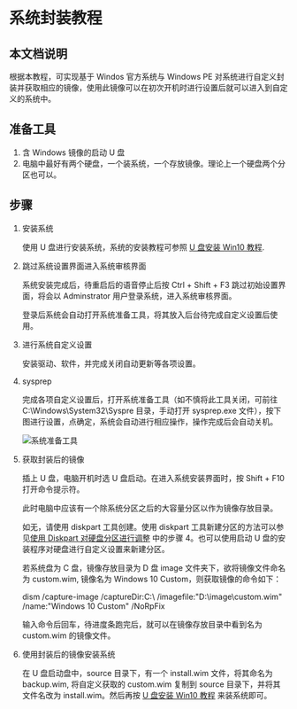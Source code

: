 # 系统封装教程

## 本文档说明
根据本教程，可实现基于 Windos 官方系统与 Windows PE 对系统进行自定义封装并获取相应的镜像，使用此镜像可以在初次开机时进行设置后就可以进入到自定义的系统中。

## 准备工具
1. 含 Windows 镜像的启动 U 盘
2. 电脑中最好有两个硬盘，一个装系统，一个存放镜像。理论上一个硬盘两个分区也可以。

## 步骤

1. 安装系统

    使用 U 盘进行安装系统，系统的安装教程可参照 [U 盘安装 Win10 教程](https://github.com/oh1h0ney/Git-Book-Library/blob/master/Windows/install-windows-10-with-u-disk.md).

2. 跳过系统设置界面进入系统审核界面

    系统安装完成后，待重启后的语音停止后按 Ctrl + Shift + F3 跳过初始设置界面，将会以 Adminstrator 用户登录系统，进入系统审核界面。

    登录后系统会自动打开系统准备工具，将其放入后台待完成自定义设置后使用。

3. 进行系统自定义设置

    安装驱动、软件，并完成关闭自动更新等各项设置。

4. sysprep

    完成各项自定义设置后，打开系统准备工具（如不慎将此工具关闭，可前往 C:\Windows\System32\Syspre 目录，手动打开 sysprep.exe 文件），按下图进行设置，点确定，系统会自动进行相应操作，操作完成后会自动关机。

    ![系统准备工具](https://github.com/oh1h0ney/Git-Book-Library/blob/master/Windows/capture-custom-windows-image/win10-sysprep.png)

5. 获取封装后的镜像

    插上 U 盘，电脑开机时选 U 盘启动。在进入系统安装界面时，按 Shift + F10 打开命令提示符。

    此时电脑中应该有一个除系统分区之后的大容量分区以作为镜像存放目录。

    如无，请使用 diskpart 工具创建。使用 diskpart 工具新建分区的方法可以参见[使用 Diskpart 对硬盘分区进行调整](https://github.com/oh1h0ney/Git-Book-Library/blob/master/Windows/modify-disk-partition-with-diskpart.md) 中的步骤 4。也可以使用启动 U 盘的安装程序对硬盘进行自定义设置来新建分区。

    若系统盘为 C 盘，镜像存放目录为 D 盘 image 文件夹下，欲将镜像文件命名为 custom.wim, 镜像名为 Windows 10 Custom，则获取镜像的命令如下：

    dism /capture-image /captureDir:C:\ /imagefile:"D:\image\custom.wim" /name:"Windows 10 Custom" /NoRpFix

    输入命令后回车，待进度条跑完后，就可以在镜像存放目录中看到名为 custom.wim 的镜像文件。

6. 使用封装后的镜像安装系统

    在 U 盘启动盘中，source 目录下，有一个 install.wim 文件，将其命名为 backup.wim, 将自定义获取的 custom.wim 复制到 source 目录下，并将其文件名改为 install.wim。然后再按 [U 盘安装 Win10 教程](https://github.com/oh1h0ney/Git-Book-Library/blob/master/Windows/install-windows-10-with-u-disk.md) 来装系统即可。
